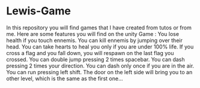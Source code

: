 # Lewis-Game
In this repository you will find games that I have created from tutos or from me. 
Here are some features you will find on the unity Game :
You lose health if you touch ennemis.
You can kill ennemis by jumping over their head.
You can take hearts to heal you only if you are under 100% life.
If you cross a flag and you fall down, you will respawn on the last flag you crossed.
You can double jump pressing 2 times spacebar.
You can dash pressing 2 times your direction. You can dash only once if you are in the air.
You can run pressing left shift.
The door on the left side will bring you to an other level, which is the same as the first one...
